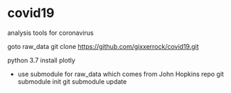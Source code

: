 # covid19
analysis tools for coronavirus

goto raw_data
git clone https://github.com/gixxerrock/covid19.git

python 3.7
install plotly

- use submodule for raw_data which comes from John Hopkins repo
git submodule init
git submodule update
